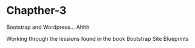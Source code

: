 Chapther-3
==========

Bootstrap and Wordpress… Ahhh

Working through the lessions found in the book Bootstrap Site Blueprints

